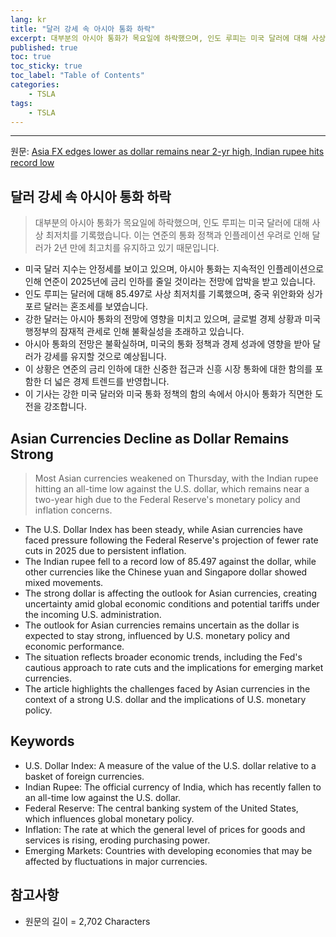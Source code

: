 ```yaml
---
lang: kr
title: "달러 강세 속 아시아 통화 하락"
excerpt: 대부분의 아시아 통화가 목요일에 하락했으며, 인도 루피는 미국 달러에 대해 사상 최저치를 기록했습니다. 이는 연준의 통화 정책과 인플레이션 우려로 인해 달러가 2년 만에 최고치를 유지하고 있기 때문입니다.
published: true
toc: true
toc_sticky: true
toc_label: "Table of Contents"
categories:
    - TSLA
tags:
    - TSLA
---
```


---

  원문: [Asia FX edges lower as dollar remains near 2-yr high, Indian rupee hits record low](https://www.investing.com/news/forex-news/asia-fx-edges-lower-as-dollar-remains-near-2yr-high-indian-rupee-hits-record-low-3788708)

## 달러 강세 속 아시아 통화 하락

> 대부분의 아시아 통화가 목요일에 하락했으며, 인도 루피는 미국 달러에 대해 사상 최저치를 기록했습니다. 이는 연준의 통화 정책과 인플레이션 우려로 인해 달러가 2년 만에 최고치를 유지하고 있기 때문입니다.


- 미국 달러 지수는 안정세를 보이고 있으며, 아시아 통화는 지속적인 인플레이션으로 인해 연준이 2025년에 금리 인하를 줄일 것이라는 전망에 압박을 받고 있습니다.
- 인도 루피는 달러에 대해 85.497로 사상 최저치를 기록했으며, 중국 위안화와 싱가포르 달러는 혼조세를 보였습니다.
- 강한 달러는 아시아 통화의 전망에 영향을 미치고 있으며, 글로벌 경제 상황과 미국 행정부의 잠재적 관세로 인해 불확실성을 초래하고 있습니다.
- 아시아 통화의 전망은 불확실하며, 미국의 통화 정책과 경제 성과에 영향을 받아 달러가 강세를 유지할 것으로 예상됩니다.
- 이 상황은 연준의 금리 인하에 대한 신중한 접근과 신흥 시장 통화에 대한 함의를 포함한 더 넓은 경제 트렌드를 반영합니다.
- 이 기사는 강한 미국 달러와 미국 통화 정책의 함의 속에서 아시아 통화가 직면한 도전을 강조합니다.

## Asian Currencies Decline as Dollar Remains Strong

> Most Asian currencies weakened on Thursday, with the Indian rupee hitting an all-time low against the U.S. dollar, which remains near a two-year high due to the Federal Reserve's monetary policy and inflation concerns.


- The U.S. Dollar Index has been steady, while Asian currencies have faced pressure following the Federal Reserve's projection of fewer rate cuts in 2025 due to persistent inflation.
- The Indian rupee fell to a record low of 85.497 against the dollar, while other currencies like the Chinese yuan and Singapore dollar showed mixed movements.
- The strong dollar is affecting the outlook for Asian currencies, creating uncertainty amid global economic conditions and potential tariffs under the incoming U.S. administration.
- The outlook for Asian currencies remains uncertain as the dollar is expected to stay strong, influenced by U.S. monetary policy and economic performance.
- The situation reflects broader economic trends, including the Fed's cautious approach to rate cuts and the implications for emerging market currencies.
- The article highlights the challenges faced by Asian currencies in the context of a strong U.S. dollar and the implications of U.S. monetary policy.

## Keywords

- U.S. Dollar Index: A measure of the value of the U.S. dollar relative to a basket of foreign currencies.
- Indian Rupee: The official currency of India, which has recently fallen to an all-time low against the U.S. dollar.
- Federal Reserve: The central banking system of the United States, which influences global monetary policy.
- Inflation: The rate at which the general level of prices for goods and services is rising, eroding purchasing power.
- Emerging Markets: Countries with developing economies that may be affected by fluctuations in major currencies.

## 참고사항

- 원문의 길이 = 2,702 Characters

